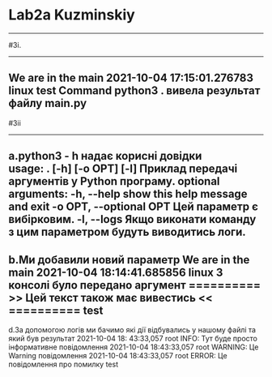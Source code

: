 # Lab2a Kuzminskiy

---
#3i. 

---
We are in the __main__
2021-10-04 17:15:01.276783 linux test Command python3 . вивела результат файлу __main__.py
---
#3ii

---
a.python3 - h надає корисні довідки  
usage: . [-h] [-o OPT] [-l]
Приклад передачі аргументів у Python програму. optional arguments:
-h, --help show this help message and exit -o OPT, --optional OPT Цей параметр є вибірковим. -l, --logs Якщо виконати
команду з цим параметром будуть виводитись логи.
---
b.Ми добавили новий параметр We are in the __main__
2021-10-04 18:14:41.685856 linux З консолі було передано аргумент ========== >> Цей текст також має вивестись <<
========== test 
---
d.За допомогою логів ми бачимо які дії відбувались у нашому файлі та який був результат 2021-10-04 18:
43:33,057 root INFO: Тут буде просто інформативне повідомлення 2021-10-04 18:43:33,057 root WARNING: Це Warning
повідомлення 2021-10-04 18:43:33,057 root ERROR: Це повідомлення про помилку test

